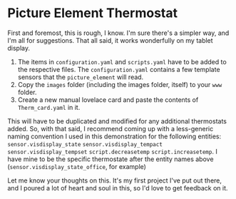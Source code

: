 # Picture Element Thermostat

First and foremost, this is rough, I know. I'm sure there's a simpler way, and I'm all for suggestions. That all said, it works wonderfully on my tablet display.

1.  The items in `configuration.yaml` and `scripts.yaml` have to be added to the respective files. The `configuration.yaml` contains a few template sensors that the `picture_element` will read.
2.  Copy the `images` folder (including the images folder, itself) to your `www` folder.
3.  Create a new manual lovelace card and paste the contents of `Therm_card.yaml` in it.

This will have to be duplicated and modified for any additional thermostats added. So, with that said, I recommend coming up with a less-generic naming convention I used in this demonstration for the following entities:
    `sensor.visdisplay_state`
    `sensor.visdisplay_tempact`
    `sensor.visdisplay_tempset`
    `script.decreasetemp`
    `script.increasetemp`. I have mine to be the specific thermostate after the entity names above (`sensor.visdisplay_state_office`, for example)

Let me know your thoughts on this. It's my first project I've put out there, and I poured a lot of heart and soul in this, so I'd love to get feedback on it. 

